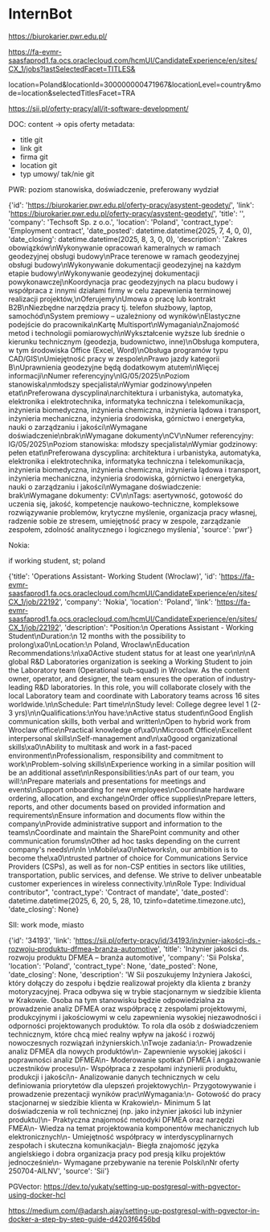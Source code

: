 # InternBot

https://biurokarier.pwr.edu.pl/

https://fa-evmr-saasfaprod1.fa.ocs.oraclecloud.com/hcmUI/CandidateExperience/en/sites/CX_1/jobs?lastSelectedFacet=TITLES&

location=Poland&locationId=300000000471967&locationLevel=country&mode=location&selectedTitlesFacet=TRA

https://sii.pl/oferty-pracy/all/it-software-development/


DOC:
content -> opis oferty
metadata:
- title git
- link git
- firma git
- location git
- typ umowy/ tak/nie git


PWR: poziom stanowiska, doświadczenie, preferowany wydział

{'id': 'https://biurokarier.pwr.edu.pl/oferty-pracy/asystent-geodety/', 'link': 'https://biurokarier.pwr.edu.pl/oferty-pracy/asystent-geodety/', 'title': '', 'company': 'Techsoft Sp. z o.o.', 'location': 'Poland', 'contract_type': 'Employment contract', 'date_posted': datetime.datetime(2025, 7, 4, 0, 0), 'date_closing': datetime.datetime(2025, 8, 3, 0, 0), 'description': 'Zakres obowiązków\nWykonywanie opracowań kameralnych w ramach geodezyjnej obsługi budowy\nPrace terenowe w ramach geodezyjnej obsługi budowy\nWykonywanie dokumentacji geodezyjnej na każdym etapie budowy\nWykonywanie geodezyjnej dokumentacji powykonawczej\nKoordynacja prac geodezyjnych na placu budowy i współpraca z innymi działami firmy w celu zapewnienia terminowej realizacji projektów,\nOferujemy\nUmowa o pracę lub kontrakt B2B\nNiezbędne narzędzia pracy tj. telefon służbowy, laptop, samochód\nSystem premiowy – uzależniony od wyników\nElastyczne podejście do pracownika\nKartę Multisport\nWymagania\nZnajomość metod i technologii pomiarowych\nWykształcenie wyższe lub średnie o kierunku technicznym (geodezja, budownictwo, inne)\nObsługa komputera, w tym środowiska Office (Excel, Word)\nObsługa programów typu CAD/GIS\nUmiejętność pracy w zespole\nPrawo jazdy kategorii B\nUprawnienia geodezyjne będą dodatkowym atutem\nWięcej informacji\nNumer referencyjny\nIG/05/2025\nPoziom stanowiska\nmłodszy specjalista\nWymiar godzinowy\npełen etat\nPreferowana dyscyplina\narchitektura i urbanistyka, automatyka, elektronika i elektrotechnika, informatyka techniczna i telekomunikacja, inżynieria biomedyczna, inżynieria chemiczna, inżynieria lądowa i transport, inżynieria mechaniczna, inżynieria środowiska, górnictwo i energetyka, nauki o zarządzaniu i jakości\nWymagane doświadczenie\nbrak\nWymagane dokumenty\nCV\nNumer referencyjny: IG/05/2025\nPoziom stanowiska: młodszy specjalista\nWymiar godzinowy: pełen etat\nPreferowana dyscyplina: architektura i urbanistyka, automatyka, elektronika i elektrotechnika, informatyka techniczna i telekomunikacja, inżynieria biomedyczna, inżynieria chemiczna, inżynieria lądowa i transport, inżynieria mechaniczna, inżynieria środowiska, górnictwo i energetyka, nauki o zarządzaniu i jakości\nWymagane doświadczenie: brak\nWymagane dokumenty: CV\n\nTags: asertywność, gotowość do uczenia się, jakość, kompetencje naukowo-techniczne, kompleksowe rozwiązywanie problemów, krytyczne myślenie, organizacja pracy własnej, radzenie sobie ze stresem, umiejętność pracy w zespole, zarządzanie zespołem, zdolność analitycznego i logicznego myślenia', 'source': 'pwr'}

Nokia:

if working student, st; poland

{'title': 'Operations Assistant- Working Student (Wroclaw)', 'id': 'https://fa-evmr-saasfaprod1.fa.ocs.oraclecloud.com/hcmUI/CandidateExperience/en/sites/CX_1/job/22192', 'company': 'Nokia', 'location': 'Poland', 'link': 'https://fa-evmr-saasfaprod1.fa.ocs.oraclecloud.com/hcmUI/CandidateExperience/en/sites/CX_1/job/22192', 'description': "Position:\n Operations Assistant - Working Student\nDuration:\n 12 months with the possibility to prolong\xa0\nLocation:\n Poland, Wroclaw\nEducation Recommendations:\n\xa0Active student status for at least one year\n\n\nA global R&D Laboratories organization is seeking a Working Student to join the Laboratory team (Operational sub-squad) in Wroclaw. As the content owner, operator, and designer, the team ensures the operation of industry-leading R&D laboratories. In this role, you will collaborate closely with the local Laboratory team and coordinate with Laboratory teams across 16 sites worldwide.\n\nSchedule: Part time\n\nStudy level: College degree level 1 (2-3 yrs)\n\nQualifications:\nYou have:\nActive status student\nGood English communication skills, both verbal and written\nOpen to hybrid work from Wroclaw office\nPractical knowledge of\xa0\nMicrosoft Office\nExcellent interpersonal skills\nSelf-management and\n\xa0good organizational skills\xa0\nAbility to multitask and work in a fast-paced environment\nProfessionalism, responsibility and commitment to work\nProblem-solving skills\nExperience working in a similar position will be an additional asset\n\nResponsibilities:\nAs part of our team, you will:\nPrepare materials and presentations for meetings and events\nSupport onboarding for new employees\nCoordinate hardware ordering, allocation, and exchange\nOrder office supplies\nPrepare letters, reports, and other documents based on provided information and requirements\nEnsure information and documents flow within the company\nProvide administrative support and information to the teams\nCoordinate and maintain the SharePoint community and other communication forums\nOther ad hoc tasks depending on the current company's needs\n\nIn \nMobile\xa0\nNetworks\n, our ambition is to become the\xa0\ntrusted partner of choice for Communications Service Providers (CSPs), as well as for non-CSP entities in sectors like utilities, transportation, public services, and defense. We strive to deliver unbeatable customer experiences in wireless connectivity.\n\nRole Type: Individual contributor", 'contract_type': 'Contract of mandate', 'date_posted': datetime.datetime(2025, 6, 20, 5, 28, 10, tzinfo=datetime.timezone.utc), 'date_closing': None}

SII: work mode, miasto

{'id': '34193', 'link': 'https://sii.pl/oferty-pracy/id/34193/inżynier-jakości-ds.-rozwoju-produktu-dfmea-branża-automotive', 'title': 'Inżynier jakości ds. rozwoju produktu DFMEA – branża automotive', 'company': 'Sii Polska', 'location': 'Poland', 'contract_type': None, 'date_posted': None, 'date_closing': None, 'description': 'W Sii poszukujemy Inżyniera Jakości, który dołączy do zespołu i będzie realizował projekty dla klienta z branży motoryzacyjnej. Praca odbywa się w trybie stacjonarnym w siedzibie klienta w Krakowie. Osoba na tym stanowisku będzie odpowiedzialna za prowadzenie analiz DFMEA oraz współpracę z zespołami projektowymi, produkcyjnymi i jakościowymi w celu zapewnienia wysokiej niezawodności i odporności projektowanych produktów. To rola dla osób z doświadczeniem technicznym, które chcą mieć realny wpływ na jakość i rozwój nowoczesnych rozwiązań inżynierskich.\nTwoje zadania:\n- Prowadzenie analiz DFMEA dla nowych produktów\n- Zapewnienie wysokiej jakości i poprawności analiz DFMEA\n- Moderowanie spotkań DFMEA i angażowanie uczestników procesu\n- Współpraca z zespołami inżynierii produktu, produkcji i jakości\n- Analizowanie danych technicznych w celu definiowania priorytetów dla ulepszeń projektowych\n- Przygotowywanie i prowadzenie prezentacji wyników prac\nWymagania:\n- Gotowość do pracy stacjonarnej w siedzibie klienta w Krakowie\n- Minimum 5 lat doświadczenia w roli technicznej (np. jako inżynier jakości lub inżynier produktu)\n- Praktyczna znajomość metodyki DFMEA oraz narzędzi FMEA\n- Wiedza na temat projektowania komponentów mechanicznych lub elektronicznych\n- Umiejętność współpracy w interdyscyplinarnych zespołach i skuteczna komunikacja\n- Biegła znajomość języka angielskiego i dobra organizacja pracy pod presją kilku projektów jednocześnie\n- Wymagane przebywanie na terenie Polski\nNr oferty 250704-AILNV', 'source': 'Sii'}


PGVector:
https://dev.to/yukaty/setting-up-postgresql-with-pgvector-using-docker-hcl

https://medium.com/@adarsh.ajay/setting-up-postgresql-with-pgvector-in-docker-a-step-by-step-guide-d4203f6456bd